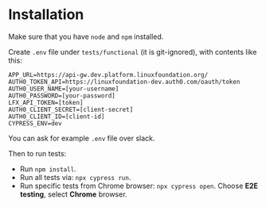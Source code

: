 # Installation

Make sure that you have `node` and `npm` installed.

Create `.env` file under `tests/functional` (it is git-ignored), with contents like this:

```
APP_URL=https://api-gw.dev.platform.linuxfoundation.org/
AUTH0_TOKEN_API=https://linuxfoundation-dev.auth0.com/oauth/token
AUTH0_USER_NAME=[your-username]
AUTH0_PASSWORD=[your-password]
LFX_API_TOKEN=[token]
AUTH0_CLIENT_SECRET=[client-secret]
AUTH0_CLIENT_ID=[client-id]
CYPRESS_ENV=dev
```

You can ask for example `.env` file over slack.

Then to run tests:

- Run `npm install`.
- Run all tests via: `npx cypress run`.
- Run specific tests from Chrome browser: `npx cypress open`. Choose **E2E testing**, select **Chrome** browser.

